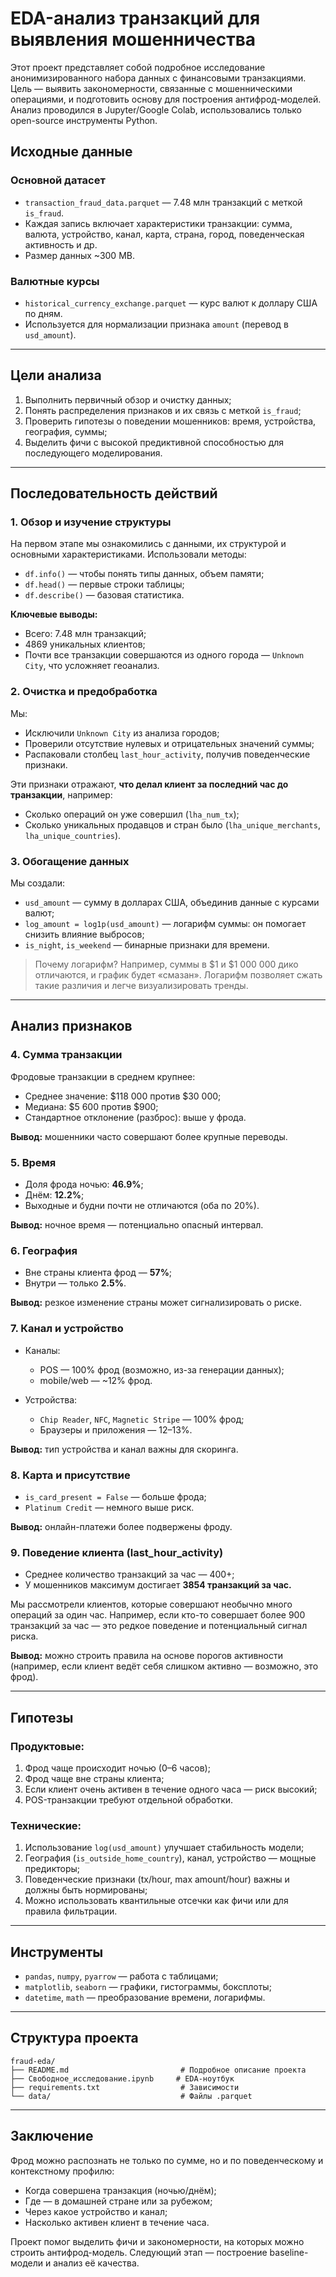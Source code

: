 # EDA-анализ транзакций для выявления мошенничества

Этот проект представляет собой подробное исследование анонимизированного набора данных с финансовыми транзакциями. Цель — выявить закономерности, связанные с мошенническими операциями, и подготовить основу для построения антифрод-моделей. Анализ проводился в Jupyter/Google Colab, использовались только open-source инструменты Python.

## Исходные данные

### Основной датасет

- `transaction_fraud_data.parquet` — 7.48 млн транзакций с меткой `is_fraud`.
- Каждая запись включает характеристики транзакции: сумма, валюта, устройство, канал, карта, страна, город, поведенческая активность и др.
- Размер данных \~300 MB.

### Валютные курсы

- `historical_currency_exchange.parquet` — курс валют к доллару США по дням.
- Используется для нормализации признака `amount` (перевод в `usd_amount`).

---

## Цели анализа

1. Выполнить первичный обзор и очистку данных;
2. Понять распределения признаков и их связь с меткой `is_fraud`;
3. Проверить гипотезы о поведении мошенников: время, устройства, география, суммы;
4. Выделить фичи с высокой предиктивной способностью для последующего моделирования.

---

## Последовательность действий

### 1. Обзор и изучение структуры

На первом этапе мы ознакомились с данными, их структурой и основными характеристиками. Использовали методы:

- `df.info()` — чтобы понять типы данных, объем памяти;
- `df.head()` — первые строки таблицы;
- `df.describe()` — базовая статистика.

**Ключевые выводы:**

- Всего: 7.48 млн транзакций;
- 4869 уникальных клиентов;
- Почти все транзакции совершаются из одного города — `Unknown City`, что усложняет геоанализ.

### 2. Очистка и предобработка

Мы:

- Исключили `Unknown City` из анализа городов;
- Проверили отсутствие нулевых и отрицательных значений суммы;
- Распаковали столбец `last_hour_activity`, получив поведенческие признаки.

Эти признаки отражают, **что делал клиент за последний час до транзакции**, например:

- Сколько операций он уже совершил (`lha_num_tx`);
- Сколько уникальных продавцов и стран было (`lha_unique_merchants`, `lha_unique_countries`).

### 3. Обогащение данных

Мы создали:

- `usd_amount` — сумму в долларах США, объединив данные с курсами валют;
- `log_amount = log1p(usd_amount)` — логарифм суммы: он помогает снизить влияние выбросов;
- `is_night`, `is_weekend` — бинарные признаки для времени.

> Почему логарифм? Например, суммы в \$1 и \$1 000 000 дико отличаются, и график будет «смазан». Логарифм позволяет сжать такие различия и легче визуализировать тренды.

---

## Анализ признаков

### 4. Сумма транзакции

Фродовые транзакции в среднем крупнее:

- Среднее значение: \$118 000 против \$30 000;
- Медиана: \$5 600 против \$900;
- Стандартное отклонение (разброс): выше у фрода.

**Вывод:** мошенники часто совершают более крупные переводы.

### 5. Время

- Доля фрода ночью: **46.9%**;
- Днём: **12.2%**;
- Выходные и будни почти не отличаются (оба по 20%).

**Вывод:** ночное время — потенциально опасный интервал.

### 6. География

- Вне страны клиента фрод — **57%**;
- Внутри — только **2.5%**.

**Вывод:** резкое изменение страны может сигнализировать о риске.

### 7. Канал и устройство

- Каналы:

  - POS — 100% фрод (возможно, из-за генерации данных);
  - mobile/web — \~12% фрод.

- Устройства:

  - `Chip Reader`, `NFC`, `Magnetic Stripe` — 100% фрод;
  - Браузеры и приложения — 12–13%.

**Вывод:** тип устройства и канал важны для скоринга.

### 8. Карта и присутствие

- `is_card_present = False` — больше фрода;
- `Platinum Credit` — немного выше риск.

**Вывод:** онлайн-платежи более подвержены фроду.

### 9. Поведение клиента (last\_hour\_activity)

- Среднее количество транзакций за час — 400+;
- У мошенников максимум достигает **3854 транзакций за час.**

Мы рассмотрели клиентов, которые совершают необычно много операций за один час. Например, если кто-то совершает более 900 транзакций за час — это редкое поведение и потенциальный сигнал риска.

**Вывод:** можно строить правила на основе порогов активности (например, если клиент ведёт себя слишком активно — возможно, это фрод).

---

## Гипотезы

### Продуктовые:

1. Фрод чаще происходит ночью (0–6 часов);
2. Фрод чаще вне страны клиента;
3. Если клиент очень активен в течение одного часа — риск высокий;
4. POS-транзакции требуют отдельной обработки.

### Технические:

1. Использование `log(usd_amount)` улучшает стабильность модели;
2. География (`is_outside_home_country`), канал, устройство — мощные предикторы;
3. Поведенческие признаки (tx/hour, max amount/hour) важны и должны быть нормированы;
4. Можно использовать квантильные отсечки как фичи или для правила фильтрации.

---

## Инструменты

- `pandas`, `numpy`, `pyarrow` — работа с таблицами;
- `matplotlib`, `seaborn` — графики, гистограммы, боксплоты;
- `datetime`, `math` — преобразование времени, логарифмы.

---

## Структура проекта

```
fraud-eda/
├── README.md                         # Подробное описание проекта
├── Свободное_исследование.ipynb     # EDA-ноутбук
├── requirements.txt                  # Зависимости
└── data/                             # Файлы .parquet
```

---

## Заключение

Фрод можно распознать не только по сумме, но и по поведенческому и контекстному профилю:

- Когда совершена транзакция (ночью/днём);
- Где — в домашней стране или за рубежом;
- Через какое устройство и канал;
- Насколько активен клиент в течение часа.

Проект помог выделить фичи и закономерности, на которых можно строить антифрод-модель. Следующий этап — построение baseline-модели и анализ её качества.

